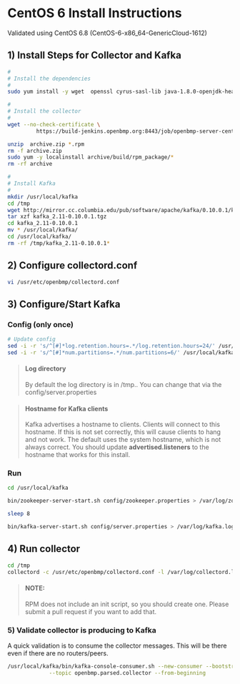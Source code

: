 # CentOS 6 Install Instructions

Validated using CentOS 6.8 (CentOS-6-x86_64-GenericCloud-1612)


## 1) Install Steps for Collector and Kafka

```sh
#
# Install the dependencies  
#
sudo yum install -y wget  openssl cyrus-sasl-lib java-1.8.0-openjdk-headless unzip

#
# Install the collector
#
wget --no-check-certificate \
         https://build-jenkins.openbmp.org:8443/job/openbmp-server-centos6/lastSuccessfulBuild/artifact/*zip*/archive.zip

unzip  archive.zip *.rpm
rm -f archive.zip
sudo yum -y localinstall archive/build/rpm_package/*
rm -rf archive

#
# Install Kafka
#
mkdir /usr/local/kafka
cd /tmp
wget http://mirror.cc.columbia.edu/pub/software/apache/kafka/0.10.0.1/kafka_2.11-0.10.0.1.tgz
tar xzf kafka_2.11-0.10.0.1.tgz
cd kafka_2.11-0.10.0.1
mv * /usr/local/kafka/
cd /usr/local/kafka/
rm -rf /tmp/kafka_2.11-0.10.0.1*

```

## 2) Configure collectord.conf

```sh
vi /usr/etc/openbmp/collectord.conf
```

## 3) Configure/Start Kafka

### Config (only once)
```sh
# Update config
sed -i -r 's/^[#]*log.retention.hours=.*/log.retention.hours=24/' /usr/local/kafka/config/server.properties
sed -i -r 's/^[#]*num.partitions=.*/num.partitions=6/' /usr/local/kafka/config/server.properties
```

> #### Log directory
> By default the log directory is in /tmp.. You can change that via the config/server.properties

> #### Hostname for Kafka clients
> Kafka advertises a hostname to clients. Clients will connect to this hostname.  If this is not set correctly, this will cause clients to hang and not work.  The default uses the system hostname, which is not always correct.  You should update **advertised.listeners** to the hostname that works for this install. 


### Run

```sh
cd /usr/local/kafka

bin/zookeeper-server-start.sh config/zookeeper.properties > /var/log/zookeeper.log &

sleep 8

bin/kafka-server-start.sh config/server.properties > /var/log/kafka.log &
```


## 4) Run collector

```sh
cd /tmp
collectord -c /usr/etc/openbmp/collectord.conf -l /var/log/collectord.log
```

> #### NOTE:
> RPM does not include an init script, so you should create one.  Please submit a pull request if you want to add that.

### 5) Validate collector is producing to Kafka

A quick validation is to consume the collector messages.   This will be there even if there are no routers/peers.

```sh
/usr/local/kafka/bin/kafka-console-consumer.sh --new-consumer --bootstrap-server localhost:9092 \
             --topic openbmp.parsed.collector --from-beginning
```
